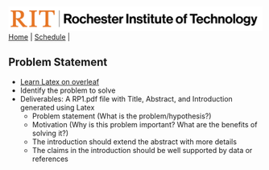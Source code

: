 [<img width=900 src="../img/logo_rit.png?raw=yes">](../README.md)   
[Home](../README.md) |
[Schedule](../schedule.md) |

## Problem Statement

 - [Learn Latex on overleaf](https://www.overleaf.com/learn/latex/Learn_LaTeX_in_30_minutes)
 - Identify the problem to solve
 - Deliverables: A RP1.pdf file with Title, Abstract, and Introduction generated using Latex
    + Problem statement (What is the problem/hypothesis?)
    + Motivation (Why is this problem important? What are the benefits of solving it?)
    + The introduction should extend the abstract with more details
    + The claims in the introduction should be well supported by data or references
